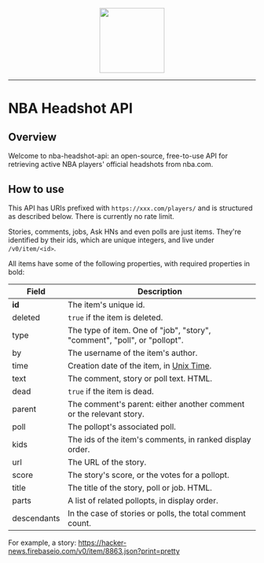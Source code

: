 <center>
    <p align="center">
        <img src="https://cdn.nba.com/logos/leagues/logo-nba.svg" style="height: 15ch;"><br>
    </p>
</center>
<hr>

# NBA Headshot API

## Overview
Welcome to nba-headshot-api: an open-source, free-to-use API for retrieving active NBA players' official headshots from nba.com.

## How to use
This API has URIs prefixed with `https://xxx.com/players/` and is structured as described below. There is currently no rate limit.

Stories, comments, jobs, Ask HNs and even polls are just items. They're identified by their ids, which are unique integers, and live under `/v0/item/<id>`.

All items have some of the following properties, with required properties in bold:

Field | Description
------|------------
**id** | The item's unique id.
deleted | `true` if the item is deleted.
type | The type of item. One of "job", "story", "comment", "poll", or "pollopt".
by | The username of the item's author.
time | Creation date of the item, in [Unix Time](http://en.wikipedia.org/wiki/Unix_time).
text | The comment, story or poll text. HTML.
dead | `true` if the item is dead.
parent | The comment's parent: either another comment or the relevant story.
poll | The pollopt's associated poll.
kids | The ids of the item's comments, in ranked display order.
url | The URL of the story.
score | The story's score, or the votes for a pollopt.
title | The title of the story, poll or job. HTML.
parts | A list of related pollopts, in display order.
descendants | In the case of stories or polls, the total comment count.

For example, a story: https://hacker-news.firebaseio.com/v0/item/8863.json?print=pretty